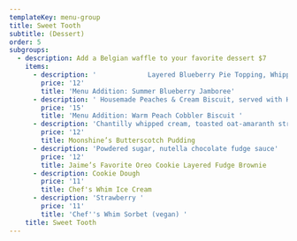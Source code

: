 ```yaml
---
templateKey: menu-group
title: Sweet Tooth
subtitle: (Dessert)
order: 5
subgroups:
  - description: Add a Belgian waffle to your favorite dessert $7
    items:
      - description: '             Layered Blueberry Pie Topping, Whipped Cream Cheese Filling, Toasted Almond Shortbread'
        price: '12'
        title: 'Menu Addition: Summer Blueberry Jamboree'
      - description: ' Housemade Peaches & Cream Biscuit, served with House Persian Saffron Ice Cream, Toasted Pistachios, Rose Water Caramel, Pomegranate'
        price: '15'
        title: 'Menu Addition: Warm Peach Cobbler Biscuit '
      - description: 'Chantilly whipped cream, toasted oat-amaranth streusel'
        price: '12'
        title: Moonshine’s Butterscotch Pudding
      - description: 'Powdered sugar, nutella chocolate fudge sauce'
        price: '12'
        title: Jaime’s Favorite Oreo Cookie Layered Fudge Brownie
      - description: Cookie Dough
        price: '11'
        title: Chef's Whim Ice Cream
      - description: 'Strawberry '
        price: '11'
        title: 'Chef''s Whim Sorbet (vegan) '
    title: Sweet Tooth
---
```


